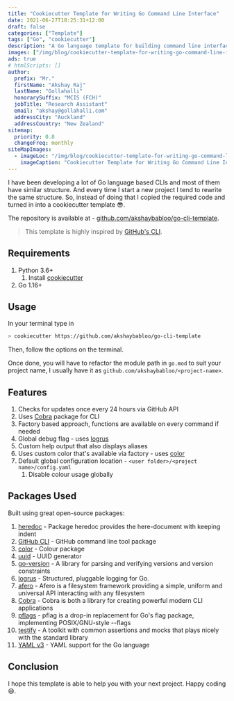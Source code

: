 ```yaml
---
title: "Cookiecutter Template for Writing Go Command Line Interface"
date: 2021-06-27T18:25:31+12:00
draft: false
categories: ["Template"]
tags: ["Go", "cookiecutter"]
description: "A Go language template for building command line interface made easy by cookiecutter"
images: ["/img/blog/cookiecutter-template-for-writing-go-command-line-interface/cookiecutter-template-for-writing-go-command-line-interface.png"]
ads: true
# htmlScripts: []
author:
  prefix: "Mr."
  firstName: "Akshay Raj"
  lastName: "Gollahalli"
  honorarySuffix: "MCIS (FCH)"
  jobTitle: "Research Assistant"
  email: "akshay@gollahalli.com"
  addressCity: "Auckland"
  addressCountry: "New Zealand"
sitemap:
  priority: 0.8
  changeFreq: monthly
siteMapImages:
  - imageLoc: "/img/blog/cookiecutter-template-for-writing-go-command-line-interface/cookiecutter-template-for-writing-go-command-line-interface.png"
    imageCaption: "Cookiecutter Template for Writing Go Command Line Interface"
---
```


I have been developing a lot of Go language based CLIs and most of them have similar structure. And every time I start a new project I tend to rewrite the same structure. So, instead of doing that I copied the required code and turned in into a cookiecutter template :sunglasses:.

The repository is available at - [github.com/akshaybabloo/go-cli-template](https://github.com/akshaybabloo/go-cli-template).

> This template is highly inspired by [GitHub's CLI](https://github.com/cli/cli).

## Requirements

1. Python 3.6+
   1. Install [cookiecutter](https://github.com/cookiecutter/cookiecutter)
2. Go 1.16+

## Usage

In your terminal type in

```sh
> cookiecutter https://github.com/akshaybabloo/go-cli-template
```

Then, follow the options on the terminal.

Once done, you will have to refactor the module path in `go.mod` to suit your project name, I usually have it as `github.com/akshaybabloo/<project-name>`.

## Features

1. Checks for updates once every 24 hours via GitHub API
2. Uses [Cobra](https://github.com/spf13/cobra) package for CLI
3. Factory based approach, functions are available on every command if needed
4. Global debug flag - uses [logrus](https://github.com/sirupsen/logrus)
5. Custom help output that also displays aliases
6. Uses custom color that's available via factory - uses [color](https://github.com/fatih/color)
7. Default global configuration location - `<user folder>/<project name>/config.yaml`
   1. Disable colour usage globally

## Packages Used

Built using great open-source packages:

1. [heredoc](https://github.com/MakeNowJust/heredoc) - Package heredoc provides the here-document with keeping indent
2. [GitHub CLI](https://github.com/cli/cli) - GitHub command line tool package
3. [color](https://github.com/fatih/color) - Colour package
4. [uuid](https://github.com/google/uuid) - UUID generator
5. [go-version](https://github.com/hashicorp/go-version) - A library for parsing and verifying versions and version constraints 
6. [logrus](https://github.com/sirupsen/logrus) - Structured, pluggable logging for Go.
7. [afero](https://github.com/spf13/afero) - Afero is a filesystem framework providing a simple, uniform and universal API interacting with any filesystem
8. [Cobra](https://github.com/spf13/cobra) - Cobra is both a library for creating powerful modern CLI applications
9. [pflags](https://github.com/spf13/pflag) - pflag is a drop-in replacement for Go's flag package, implementing POSIX/GNU-style --flags
10. [testify](https://github.com/stretchr/testify) - A toolkit with common assertions and mocks that plays nicely with the standard library
11. [YAML v3](https://github.com/go-yaml/yaml/tree/v3) - YAML support for the Go language

## Conclusion

I hope this template is able to help you with your next project. Happy coding 😄.